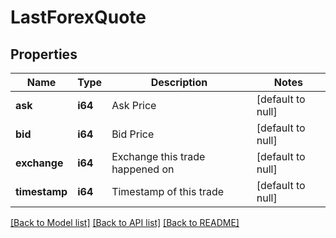 # LastForexQuote

## Properties
Name | Type | Description | Notes
------------ | ------------- | ------------- | -------------
**ask** | **i64** | Ask Price | [default to null]
**bid** | **i64** | Bid Price | [default to null]
**exchange** | **i64** | Exchange this trade happened on | [default to null]
**timestamp** | **i64** | Timestamp of this trade | [default to null]

[[Back to Model list]](../README.md#documentation-for-models) [[Back to API list]](../README.md#documentation-for-api-endpoints) [[Back to README]](../README.md)

